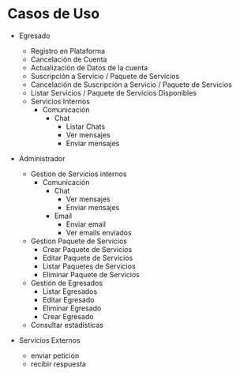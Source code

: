 # Casos de Uso

- Egresado
  - Registro en Plataforma
  - Cancelación de Cuenta
  - Actualización de Datos de la cuenta
  - Suscripción a Servicio / Paquete de Servicios
  - Cancelación de Suscripción a Servicio / Paquete de Servicios
  - Listar Servicios / Paquete de Servicios Disponibles
  - Servicios Internos
    - Comunicación
      - Chat
        - Listar Chats
        - Ver mensajes
        - Enviar mensajes
- Administrador
  - Gestion de Servicios internos
    - Comunicación
      - Chat
        - Ver mensajes
        - Enviar mensajes
      - Email
        - Enviar email
        - Ver emails enviados
  - Gestion Paquete de Servicios
    - Crear Paquete de Servicios
    - Editar Paquete de Servicios
    - Listar Paquetes de Servicios
    - Eliminar Paquete de Servicios
  - Gestión de Egresados
    - Listar Egresados
    - Editar Egresado
    - Eliminar Egresado
    - Crear Egresado
  - Consultar estadísticas

- Servicios Externos
  - enviar petición
  - recibir respuesta